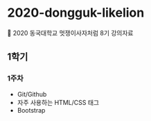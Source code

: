 # 2020-dongguk-likelion
:lion: 2020 동국대학교 멋쟁이사자처럼 8기 강의자료  

## 1학기
### 1주차  
- Git/Github  
- 자주 사용하는 HTML/CSS 태그  
- Bootstrap  
